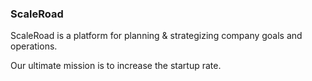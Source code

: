 ### ScaleRoad

ScaleRoad is a platform for planning & strategizing company goals and operations. 

Our ultimate mission is to increase the startup rate.

